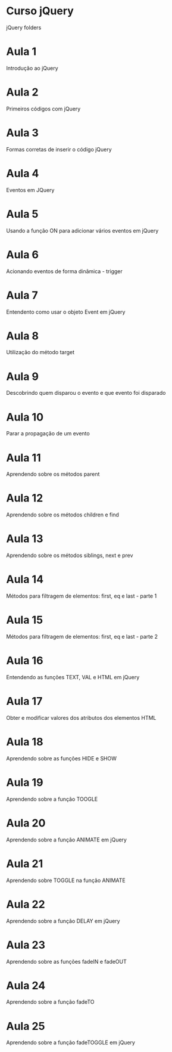 # Curso jQuery
 jQuery folders
 
# Aula 1
Introdução ao jQuery

# Aula 2
Primeiros códigos com jQuery

# Aula 3
Formas corretas de inserir o código jQuery

# Aula 4
Eventos em JQuery

# Aula 5
Usando a função ON para adicionar vários eventos em jQuery

# Aula 6
Acionando eventos de forma dinâmica - trigger

# Aula 7
Entendento como usar o objeto Event em jQuery

# Aula 8
Utilização do método target

# Aula 9
Descobrindo quem disparou o evento e que evento foi disparado

# Aula 10
Parar a propagação de um evento

# Aula 11
Aprendendo sobre os métodos parent

# Aula 12
Aprendendo sobre os métodos children e find

# Aula 13
Aprendendo sobre os métodos siblings, next e prev

# Aula 14
Métodos para filtragem de elementos: first, eq e last - parte 1

# Aula 15
Métodos para filtragem de elementos: first, eq e last - parte 2

# Aula 16
Entendendo as funções TEXT, VAL e HTML em jQuery

# Aula 17
Obter e modificar valores dos atributos dos elementos HTML

# Aula 18
Aprendendo sobre as funções HIDE e SHOW

# Aula 19
Aprendendo sobre a função TOOGLE

# Aula 20
Aprendendo sobre a função ANIMATE em jQuery

# Aula 21
Aprendendo sobre TOGGLE na função ANIMATE

# Aula 22
Aprendendo sobre a função DELAY em jQuery

# Aula 23
Aprendendo sobre as funções fadeIN e fadeOUT

# Aula 24
Aprendendo sobre a função fadeTO

# Aula 25
Aprendendo sobre a função fadeTOGGLE em jQuery


